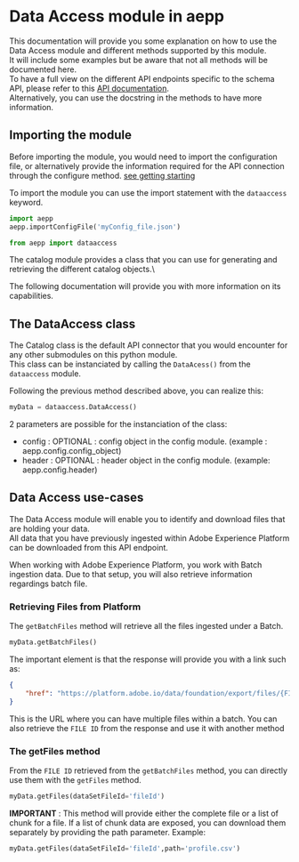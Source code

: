 # Data Access module in aepp

This documentation will provide you some explanation on how to use the Data Access module and different methods supported by this module.\
It will include some examples but be aware that not all methods will be documented here.\
To have a full view on the different API endpoints specific to the schema API, please refer to this [API documentation](https://www.adobe.io/apis/experienceplatform/home/api-reference.html#!acpdr/swagger-specs/data-access-api.yaml).\
Alternatively, you can use the docstring in the methods to have more information.

## Importing the module

Before importing the module, you would need to import the configuration file, or alternatively provide the information required for the API connection through the configure method. [see getting starting](./getting-started.md)

To import the module you can use the import statement with the `dataaccess` keyword.

```python
import aepp
aepp.importConfigFile('myConfig_file.json')

from aepp import dataaccess
```

The catalog module provides a class that you can use for generating and retrieving the different catalog objects.\

The following documentation will provide you with more information on its capabilities.

## The DataAccess class

The Catalog class is the default API connector that you would encounter for any other submodules on this python module.\
This class can be instanciated by calling the `DataAcess()` from the `dataaccess` module.

Following the previous method described above, you can realize this:

```python
myData = dataaccess.DataAccess()
```

2 parameters are possible for the instanciation of the class:

* config : OPTIONAL : config object in the config module. (example : aepp.config.config_object)
* header : OPTIONAL : header object  in the config module. (example: aepp.config.header)

## Data Access use-cases

The Data Access module will enable you to identify and download files that are holding your data.\
All data that you have previously ingested within Adobe Experience Platform can be downloaded from this API endpoint.

When working with Adobe Experience Platform, you work with Batch ingestion data. Due to that setup, you will also retrieve information regardings batch file.

### Retrieving Files from Platform

The `getBatchFiles` method will retrieve all the files ingested under a Batch.
```python
myData.getBatchFiles()
```

The important element is that the response will provide you with a link such as:
```JSON
{
    "href": "https://platform.adobe.io/data/foundation/export/files/{FILE_ID_1}"
}
```

This is the URL where you can have multiple files within a batch.
You can also retrieve the `FILE ID` from the response and use it with another method

### The getFiles method

From the `FILE ID` retrieved from the `getBatchFiles` method, you can directly use them with the `getFiles` method.

```python
myData.getFiles(dataSetFileId='fileId')
```

**IMPORTANT** : This method will provide either the complete file or a list of chunk for a file.
If a list of chunk data are exposed, you can download them separately by providing the path parameter.
Example:

```python
myData.getFiles(dataSetFileId='fileId',path='profile.csv')
```